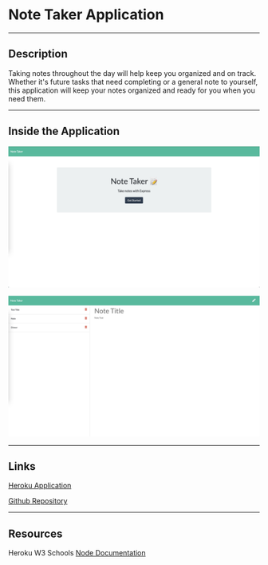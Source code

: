 # Note Taker Application

---

## Description

Taking notes throughout the day will help keep you organized and on track. Whether it's future tasks that need completing or a general note to yourself, this application will keep your notes organized and ready for you when you need them.

---

## Inside the Application

![Home Page](/Develop/public/assets/images/homepage.jpg)

![Note Page](/Develop/public/assets/images/notepage.jpg)

---

## Links

[Heroku Application](https://damp-mesa-91980.herokuapp.com/notes)

[Github Repository](https://github.com/jamesosull16/note_taker)

---

## Resources

Heroku
W3 Schools
[Node Documentation](https://nodejs.org/en/)
